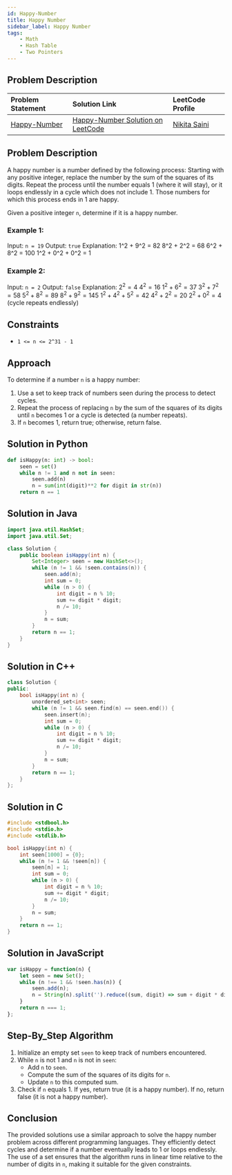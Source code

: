 ```yaml
---
id: Happy-Number
title: Happy Number
sidebar_label: Happy Number
tags: 
    - Math
    - Hash Table
    - Two Pointers
---
```


## Problem Description

| Problem Statement                                       | Solution Link                                                              | LeetCode Profile                                        |
| :------------------------------------------------------ | :------------------------------------------------------------------------- | :------------------------------------------------------ |
| [Happy-Number](https://leetcode.com/problems/Happy-Number/description/) | [Happy-Number Solution on LeetCode](https://leetcode.com/problems/Happy-Number/solutions/) | [Nikita Saini](https://leetcode.com/u/Saini_Nikita/) |

## Problem Description

A happy number is a number defined by the following process:
Starting with any positive integer, replace the number by the sum of the squares of its digits.
Repeat the process until the number equals 1 (where it will stay), or it loops endlessly in a cycle which does not include 1.
Those numbers for which this process ends in 1 are happy.

Given a positive integer `n`, determine if it is a happy number.

### Example 1:

Input: `n = 19`
Output: `true`
Explanation:
1^2 + 9^2 = 82
8^2 + 2^2 = 68
6^2 + 8^2 = 100
1^2 + 0^2 + 0^2 = 1

### Example 2:

Input: `n = 2`
Output: `false`
Explanation:
$2^2 = 4$
$4^2 = 16$
$1^2 + 6^2 = 37$
$3^2 + 7^2 = 58$
$5^2 + 8^2 = 89$
$8^2 + 9^2 = 145$
$1^2 + 4^2 + 5^2 = 42$
$4^2 + 2^2 = 20$
$2^2 + 0^2 = 4$ (cycle repeats endlessly)

## Constraints

- `1 <= n <= 2^31 - 1`

## Approach

To determine if a number `n` is a happy number:
1. Use a set to keep track of numbers seen during the process to detect cycles.
2. Repeat the process of replacing `n` by the sum of the squares of its digits until `n` becomes 1 or a cycle is detected (a number repeats).
3. If `n` becomes 1, return true; otherwise, return false.

## Solution in Python

```python
def isHappy(n: int) -> bool:
    seen = set()
    while n != 1 and n not in seen:
        seen.add(n)
        n = sum(int(digit)**2 for digit in str(n))
    return n == 1
```

## Solution in Java
```java
import java.util.HashSet;
import java.util.Set;

class Solution {
    public boolean isHappy(int n) {
        Set<Integer> seen = new HashSet<>();
        while (n != 1 && !seen.contains(n)) {
            seen.add(n);
            int sum = 0;
            while (n > 0) {
                int digit = n % 10;
                sum += digit * digit;
                n /= 10;
            }
            n = sum;
        }
        return n == 1;
    }
}
```

## Solution in C++
```cpp
class Solution {
public:
    bool isHappy(int n) {
        unordered_set<int> seen;
        while (n != 1 && seen.find(n) == seen.end()) {
            seen.insert(n);
            int sum = 0;
            while (n > 0) {
                int digit = n % 10;
                sum += digit * digit;
                n /= 10;
            }
            n = sum;
        }
        return n == 1;
    }
};
```

## Solution in C
```c
#include <stdbool.h>
#include <stdio.h>
#include <stdlib.h>

bool isHappy(int n) {
    int seen[1000] = {0};
    while (n != 1 && !seen[n]) {
        seen[n] = 1;
        int sum = 0;
        while (n > 0) {
            int digit = n % 10;
            sum += digit * digit;
            n /= 10;
        }
        n = sum;
    }
    return n == 1;
}
```

## Solution in JavaScript
```js
var isHappy = function(n) {
    let seen = new Set();
    while (n !== 1 && !seen.has(n)) {
        seen.add(n);
        n = String(n).split('').reduce((sum, digit) => sum + digit * digit, 0);
    }
    return n === 1;
};
```

## Step-By_Step Algorithm
1. Initialize an empty set `seen` to keep track of numbers encountered.
2. While `n` is not 1 and `n` is not in `seen`:
    - Add `n` to `seen`.
    - Compute the sum of the squares of its digits for `n`.
    - Update `n` to this computed sum.
3. Check if `n` equals 1. If yes, return true (it is a happy number). If no, return false (it is not a happy number).

## Conclusion
The provided solutions use a similar approach to solve the happy number problem across different programming languages. They efficiently detect cycles and determine if a number eventually leads to 1 or loops endlessly. The use of a set ensures that the algorithm runs in linear time relative to the number of digits in `n`, making it suitable for the given constraints.
